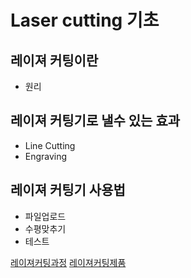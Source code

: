 # Laser cutting 기초

## 레이져 커팅이란
- 원리

## 레이져 커팅기로 낼수 있는 효과
- Line Cutting
- Engraving


## 레이져 커팅기 사용법
- 파일업로드
- 수평맞추기
- 테스트



[레이져커팅과정](http://www.esab-cutting.com/products/laser-cutting-process.html)
[레이져커팅제품](http://www.cnccheap.com/index.php?route=product/product&product_id=68)
